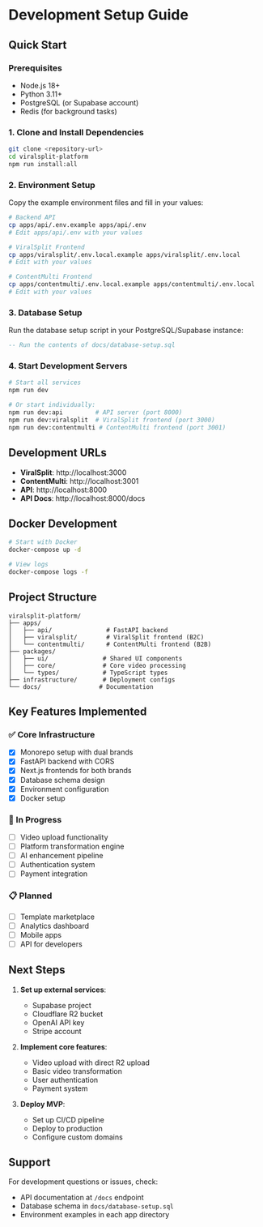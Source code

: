# Development Setup Guide

## Quick Start

### Prerequisites
- Node.js 18+ 
- Python 3.11+
- PostgreSQL (or Supabase account)
- Redis (for background tasks)

### 1. Clone and Install Dependencies

```bash
git clone <repository-url>
cd viralsplit-platform
npm run install:all
```

### 2. Environment Setup

Copy the example environment files and fill in your values:

```bash
# Backend API
cp apps/api/.env.example apps/api/.env
# Edit apps/api/.env with your values

# ViralSplit Frontend
cp apps/viralsplit/.env.local.example apps/viralsplit/.env.local
# Edit with your values

# ContentMulti Frontend  
cp apps/contentmulti/.env.local.example apps/contentmulti/.env.local
# Edit with your values
```

### 3. Database Setup

Run the database setup script in your PostgreSQL/Supabase instance:

```sql
-- Run the contents of docs/database-setup.sql
```

### 4. Start Development Servers

```bash
# Start all services
npm run dev

# Or start individually:
npm run dev:api         # API server (port 8000)
npm run dev:viralsplit  # ViralSplit frontend (port 3000)  
npm run dev:contentmulti # ContentMulti frontend (port 3001)
```

## Development URLs

- **ViralSplit**: http://localhost:3000
- **ContentMulti**: http://localhost:3001  
- **API**: http://localhost:8000
- **API Docs**: http://localhost:8000/docs

## Docker Development

```bash
# Start with Docker
docker-compose up -d

# View logs
docker-compose logs -f
```

## Project Structure

```
viralsplit-platform/
├── apps/
│   ├── api/               # FastAPI backend
│   ├── viralsplit/        # ViralSplit frontend (B2C)
│   └── contentmulti/      # ContentMulti frontend (B2B)
├── packages/
│   ├── ui/               # Shared UI components
│   ├── core/             # Core video processing
│   └── types/            # TypeScript types
├── infrastructure/       # Deployment configs
└── docs/                # Documentation
```

## Key Features Implemented

### ✅ Core Infrastructure
- [x] Monorepo setup with dual brands
- [x] FastAPI backend with CORS
- [x] Next.js frontends for both brands
- [x] Database schema design
- [x] Environment configuration
- [x] Docker setup

### 🔄 In Progress  
- [ ] Video upload functionality
- [ ] Platform transformation engine
- [ ] AI enhancement pipeline
- [ ] Authentication system
- [ ] Payment integration

### 📋 Planned
- [ ] Template marketplace
- [ ] Analytics dashboard
- [ ] Mobile apps
- [ ] API for developers

## Next Steps

1. **Set up external services**:
   - Supabase project
   - Cloudflare R2 bucket
   - OpenAI API key
   - Stripe account

2. **Implement core features**:
   - Video upload with direct R2 upload
   - Basic video transformation
   - User authentication
   - Payment system

3. **Deploy MVP**:
   - Set up CI/CD pipeline
   - Deploy to production
   - Configure custom domains

## Support

For development questions or issues, check:
- API documentation at `/docs` endpoint
- Database schema in `docs/database-setup.sql`
- Environment examples in each app directory